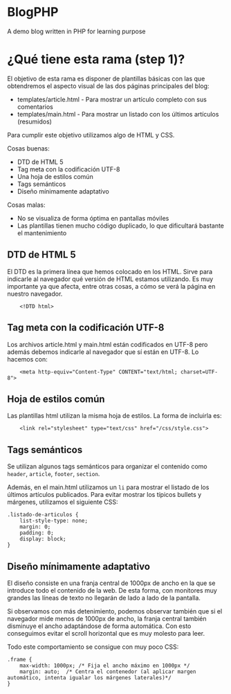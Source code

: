 BlogPHP
=======

A demo blog written in PHP for learning purpose

# ¿Qué tiene esta rama (step 1)?

El objetivo de esta rama es disponer de plantillas básicas con las que obtendremos el aspecto visual de las dos páginas principales del blog:

* templates/article.html - Para mostrar un artículo completo con sus comentarios
* templates/main.html - Para mostrar un listado con los últimos artículos (resumidos)

Para cumplir este objetivo utilizamos algo de HTML y CSS.

Cosas buenas:

* DTD de HTML 5
* Tag meta con la codificación UTF-8
* Una hoja de estilos común
* Tags semánticos
* Diseño mínimamente adaptativo

Cosas malas:
* No se visualiza de forma óptima en pantallas móviles
* Las plantillas tienen mucho código duplicado, lo que dificultará bastante el mantenimiento


## DTD de HTML 5

El DTD es la primera línea que hemos colocado en los HTML. Sirve para indicarle al navegador qué versión de HTML estamos utilizando. Es muy importante ya que afecta, entre otras cosas, a cómo se verá la página en nuestro navegador.

```
	<!DTD html>
```

## Tag meta con la codificación UTF-8

Los archivos article.html y main.html están codificados en UTF-8 pero además debemos indicarle al navegador que sí están en UTF-8. Lo hacemos con:

```
	<meta http-equiv="Content-Type" CONTENT="text/html; charset=UTF-8">
```

## Hoja de estilos común

Las plantillas html utilizan la misma hoja de estilos. La forma de incluirla es:

```
	<link rel="stylesheet" type="text/css" href="/css/style.css">
```

## Tags semánticos

Se utilizan algunos tags semánticos para organizar el contenido como <code>header</code>, <code>article</code>, <code>footer</code>, <code>section</code>.

Además, en el main.html utilizamos un <code>li</code> para mostrar el listado de los últimos artículos publicados. Para evitar mostrar los típicos bullets y márgenes, utilizamos el siguiente CSS:

```
.listado-de-articulos {
	list-style-type: none;
	margin: 0;
	padding: 0;
	display: block;
}
```

## Diseño mínimamente adaptativo

El diseño consiste en una franja central de 1000px de ancho en la que se introduce todo el contenido de la web. De esta forma, con monitores muy grandes las líneas de texto no llegarán de lado a lado de la pantalla.

Si observamos con más detenimiento, podemos observar también que si el navegador mide menos de 1000px de ancho, la franja central también disminuye el ancho adaptándose de forma automática. Con esto conseguimos evitar el scroll horizontal que es muy molesto para leer.

Todo este comportamiento se consigue con muy poco CSS:

```
.frame {
	max-width: 1000px; /* Fija el ancho máximo en 1000px */
	margin: auto;  /* Centra el contenedor (al aplicar margen automático, intenta igualar los márgenes laterales)*/
}
```

